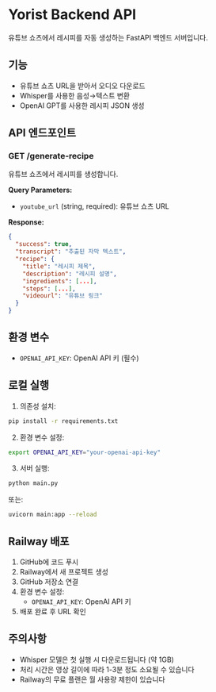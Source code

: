 # Yorist Backend API

유튜브 쇼츠에서 레시피를 자동 생성하는 FastAPI 백엔드 서버입니다.

## 기능

- 유튜브 쇼츠 URL을 받아서 오디오 다운로드
- Whisper를 사용한 음성→텍스트 변환
- OpenAI GPT를 사용한 레시피 JSON 생성

## API 엔드포인트

### GET /generate-recipe
유튜브 쇼츠에서 레시피를 생성합니다.

**Query Parameters:**
- `youtube_url` (string, required): 유튜브 쇼츠 URL

**Response:**
```json
{
  "success": true,
  "transcript": "추출된 자막 텍스트",
  "recipe": {
    "title": "레시피 제목",
    "description": "레시피 설명",
    "ingredients": [...],
    "steps": [...],
    "videourl": "유튜브 링크"
  }
}
```

## 환경 변수

- `OPENAI_API_KEY`: OpenAI API 키 (필수)

## 로컬 실행

1. 의존성 설치:
```bash
pip install -r requirements.txt
```

2. 환경 변수 설정:
```bash
export OPENAI_API_KEY="your-openai-api-key"
```

3. 서버 실행:
```bash
python main.py
```

또는:
```bash
uvicorn main:app --reload
```

## Railway 배포

1. GitHub에 코드 푸시
2. Railway에서 새 프로젝트 생성
3. GitHub 저장소 연결
4. 환경 변수 설정:
   - `OPENAI_API_KEY`: OpenAI API 키
5. 배포 완료 후 URL 확인

## 주의사항

- Whisper 모델은 첫 실행 시 다운로드됩니다 (약 1GB)
- 처리 시간은 영상 길이에 따라 1-3분 정도 소요될 수 있습니다
- Railway의 무료 플랜은 월 사용량 제한이 있습니다 